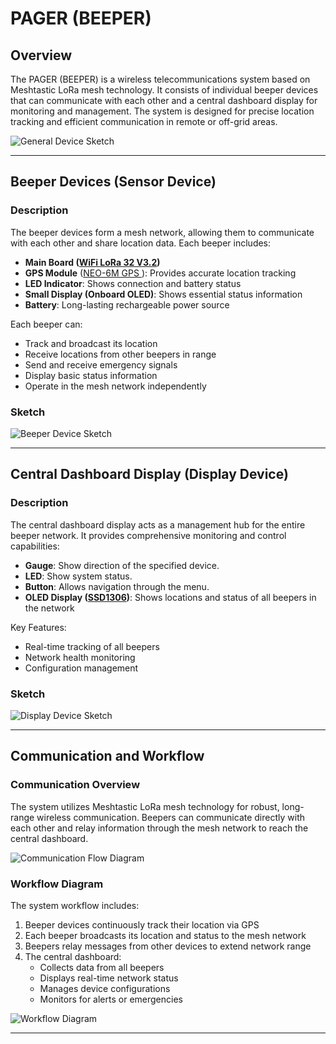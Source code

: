 # PAGER (BEEPER)

## Overview
The PAGER (BEEPER) is a wireless telecommunications system based on Meshtastic LoRa mesh technology. It consists of individual beeper devices that can communicate with each other and a central dashboard display for monitoring and management. The system is designed for precise location tracking and efficient communication in remote or off-grid areas.

![General Device Sketch](path/to/general-sketch.png)

---

## Beeper Devices (Sensor Device)

### Description
The beeper devices form a mesh network, allowing them to communicate with each other and share location data. Each beeper includes:

- **Main Board ([WiFi LoRa 32 V3.2](datasheets/HTIT-WB32LA_V3.2.pdf))**
- **GPS Module** ([NEO-6M GPS ](datasheets/NEO-6.pdf)): Provides accurate location tracking
- **LED Indicator**: Shows connection and battery status
- **Small Display (Onboard OLED)**: Shows essential status information
- **Battery**: Long-lasting rechargeable power source

Each beeper can:
- Track and broadcast its location
- Receive locations from other beepers in range
- Send and receive emergency signals
- Display basic status information
- Operate in the mesh network independently

### Sketch
![Beeper Device Sketch](path/to/sensor-sketch.png)

---

## Central Dashboard Display (Display Device)

### Description
The central dashboard display acts as a management hub for the entire beeper network. It provides comprehensive monitoring and control capabilities:

- **Gauge**: Show direction of the specified device.
- **LED**: Show system status.
- **Button**: Allows navigation through the menu.
- **OLED Display ([SSD1306](datasheets/SSD1306.pdf))**: Shows locations and status of all beepers in the network

Key Features:
- Real-time tracking of all beepers
- Network health monitoring
- Configuration management

### Sketch
![Display Device Sketch](path/to/display-sketch.png)

---

## Communication and Workflow

### Communication Overview
The system utilizes Meshtastic LoRa mesh technology for robust, long-range wireless communication. Beepers can communicate directly with each other and relay information through the mesh network to reach the central dashboard.

![Communication Flow Diagram](path/to/communication-diagram.png)

### Workflow Diagram
The system workflow includes:

1. Beeper devices continuously track their location via GPS
2. Each beeper broadcasts its location and status to the mesh network
3. Beepers relay messages from other devices to extend network range
4. The central dashboard:
   - Collects data from all beepers
   - Displays real-time network status
   - Manages device configurations
   - Monitors for alerts or emergencies

![Workflow Diagram](path/to/workflow-diagram.png)

---


